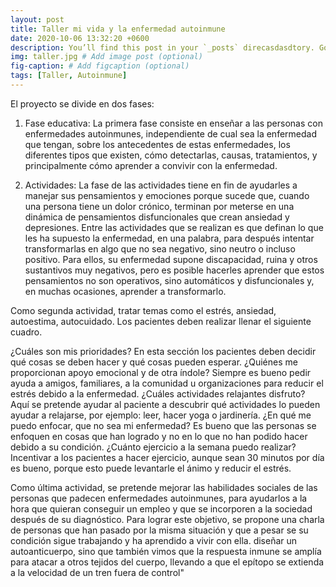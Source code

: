 ```yaml
---
layout: post
title: Taller mi vida y la enfermedad autoinmune
date: 2020-10-06 13:32:20 +0600
description: You’ll find this post in your `_posts` direcasdasdtory. Go ahead and edit it and re-build the site to see your changes. # Add post description (optional)
img: taller.jpg # Add image post (optional)
fig-caption: # Add figcaption (optional)
tags: [Taller, Autoinmune]
---
```

El proyecto se divide en dos fases:
1.	Fase educativa: La primera fase consiste en enseñar a las personas con enfermedades autoinmunes, independiente de cual sea la enfermedad que tengan, sobre los antecedentes de estas enfermedades, los diferentes tipos que existen, cómo detectarlas, causas, tratamientos, y principalmente cómo aprender a convivir con la enfermedad.  

2.	Actividades: La fase de las actividades tiene en fin de ayudarles a manejar sus pensamientos y emociones porque sucede que, cuando una persona tiene un dolor crónico, terminan por meterse en una dinámica de pensamientos disfuncionales que crean ansiedad y depresiones. Entre las actividades que se realizan es que definan lo que les ha supuesto la enfermedad, en una palabra, para después intentar transformarlas en algo que no sea negativo, sino neutro o incluso positivo. Para ellos, su enfermedad supone discapacidad, ruina y otros sustantivos muy negativos, pero es posible hacerles aprender que estos pensamientos no son operativos, sino automáticos y disfuncionales y, en muchas ocasiones, aprender a transformarlo.

Como segunda actividad, tratar temas como el estrés, ansiedad, autoestima, autocuidado. Los pacientes deben realizar llenar el siguiente cuadro.

¿Cuáles son mis prioridades?	En esta sección los pacientes deben decidir qué cosas se deben hacer y qué cosas pueden esperar.
¿Quiénes me proporcionan apoyo emocional y de otra índole?	Siempre es bueno pedir ayuda a amigos, familiares, a la comunidad u organizaciones para reducir el estrés debido a la enfermedad.
¿Cuáles actividades relajantes disfruto?	Aquí se pretende ayudar al paciente a descubrir qué actividades lo pueden ayudar a relajarse, por ejemplo: leer, hacer yoga o jardinería. 
¿En qué me puedo enfocar, que no sea mi enfermedad?	Es bueno que las personas se enfoquen en cosas que han logrado y no en lo que no han podido hacer debido a su condición. 
¿Cuánto ejercicio a la semana puedo realizar?	Incentivar a los pacientes a hacer ejercicio, aunque sean 30 minutos por día es bueno, porque esto puede levantarle el ánimo y reducir el estrés. 

Como última actividad, se pretende mejorar las habilidades sociales de las personas que padecen enfermedades autoinmunes, para ayudarlos a la hora que quieran conseguir un empleo y que se incorporen a la sociedad después de su diagnóstico. Para lograr este objetivo, se propone una charla de personas que han pasado por la misma situación y que a pesar se su condición sigue trabajando y ha aprendido a vivir con ella. 
diseñar un autoanticuerpo, sino que también vimos que la respuesta inmune se amplía para atacar a otros tejidos del cuerpo, llevando a que el epítopo se extienda a la velocidad de un tren fuera de control"